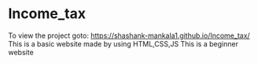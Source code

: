 # Income_tax
To view the project goto: https://shashank-mankala1.github.io/Income_tax/
This is a basic website made by using HTML,CSS,JS
This is a beginner website 
